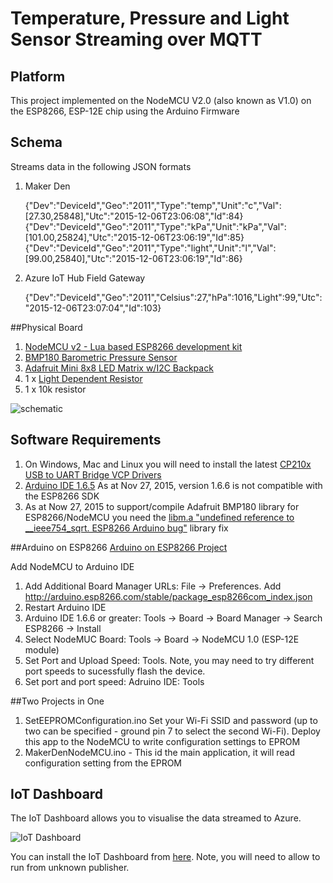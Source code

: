 # Temperature, Pressure and Light Sensor Streaming over MQTT

## Platform

This project implemented on the NodeMCU V2.0 (also known as V1.0) on the ESP8266, ESP-12E chip using the Arduino Firmware

## Schema

Streams data in the following JSON formats

1. Maker Den 

    {"Dev":"DeviceId","Geo":"2011","Type":"temp","Unit":"c","Val":[27.30,25848],"Utc":"2015-12-06T23:06:08","Id":84}
    {"Dev":"DeviceId","Geo":"2011","Type":"kPa","Unit":"kPa","Val":[101.00,25824],"Utc":"2015-12-06T23:06:19","Id":85}
    {"Dev":"DeviceId","Geo":"2011","Type":"light","Unit":"l","Val":[99.00,25840],"Utc":"2015-12-06T23:06:19","Id":86}
    
2. Azure IoT Hub Field Gateway

    {"Dev":"DeviceId","Geo":"2011","Celsius":27,"hPa":1016,"Light":99,"Utc":"2015-12-06T23:07:04","Id":103}

##Physical Board

1. [NodeMCU v2 - Lua based ESP8266 development kit](http://tronixlabs.com/wireless/esp8266/nodemcu-v2-lua-based-esp8266-development-kit)
2. [BMP180 Barometric Pressure Sensor](http://tronixlabs.com/sensors/altitude/bmp180-barometric-pressure-sensor-board/)
3. [Adafruit Mini 8x8 LED Matrix w/I2C Backpack](http://tronixlabs.com/display/led/matrix/adafruit-mini-8x8-led-matrix-w-i2c-backpack-red-australia/)
4. 1 x [Light Dependent Resistor](http://tronixlabs.com/sensors/light/ldr/light-dependent-resistor/)
5. 1 x 10k resistor

![schematic](https://github.com/MakerDen/Maker-Den-Arduino-and-NodeMCU-ESP8266/blob/master/MakerDenNodeMCU/Fritzing/NodeMCU%20MQTT%20Board_bb.jpg)

    
## Software Requirements

1. On Windows, Mac and Linux you will need to install the latest [CP210x USB to UART Bridge VCP Drivers](https://www.silabs.com/products/mcu/Pages/USBtoUARTBridgeVCPDrivers.aspx)
2. [Arduino IDE 1.6.5](https://www.arduino.cc/en/Main/Software) As at Nov 27, 2015, version 1.6.6 is not compatible with the ESP8266 SDK
3. As at Now 27, 2015 to support/compile Adafruit BMP180 library for ESP8266/NodeMCU you need the [libm.a "undefined reference to __ieee754_sqrt. ESP8266 Arduino bug"](http://never-enough-time.com/2015/10/13/undefined-reference-to-__ieee754_sqrt-esp8266-arduino-bug/) library fix

##Arduino on ESP8266
[Arduino on ESP8266 Project](https://github.com/esp8266/Arduino)

Add NodeMCU to Arduino IDE

1. Add Additional Board Manager URLs: File -> Preferences.  Add http://arduino.esp8266.com/stable/package_esp8266com_index.json 
2. Restart Arduino IDE
3. Arduino IDE 1.6.6 or greater: Tools -> Board -> Board Manager -> Search ESP8266 -> Install
4. Select NodeMUC Board: Tools -> Board -> NodeMCU 1.0 (ESP-12E module)
5. Set Port and Upload Speed: Tools.  Note, you may need to try different port speeds to sucessfully flash the device.
6. Set port and port speed: Adruino IDE: Tools


##Two Projects in One

1. SetEEPROMConfiguration.ino Set your Wi-Fi SSID and password (up to two can be specified - ground pin 7 to select the second Wi-Fi).  Deploy this app to the NodeMCU to write configuration settings to EPROM
7. MakerDenNodeMCU.ino - This id the main application, it will read configuration setting from the EPROM


## IoT Dashboard
The IoT Dashboard allows you to visualise the data streamed to Azure. 

![IoT Dashboard](https://github.com/MakerDen/IoT-Maker-Den-NETMF/blob/master/MakerDen/Lab%20Code/IoTDashboard.JPG)

You can install the IoT Dashboard from [here](http://iotmakerdendashboard.azurewebsites.net/install/publish.htm).  Note, you will need to allow to run from unknown publisher.
